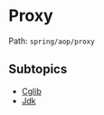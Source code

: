 # Proxy

Path: `spring/aop/proxy`

## Subtopics
- [Cglib](./cglib/README.md)
- [Jdk](./jdk/README.md)
